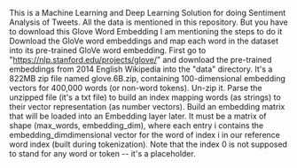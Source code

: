This is a Machine Learning and Deep Learning Solution for doing Sentiment Analysis of Tweets.
All the data is mentioned in this repository.
But you have to download this Glove Word Embedding
I am mentioning the steps to do it 
Download the GloVe word embeddings and map each word in the dataset into its pre-trained
GloVe word embedding.
First go to "https://nlp.stanford.edu/projects/glove/" and download the pre-trained embeddings
from 2014 English Wikipedia into the "data" directory. It's a 822MB zip file named glove.6B.zip,
containing 100-dimensional embedding vectors for 400,000 words (or non-word tokens). Un-zip
it. Parse the unzipped file (it's a txt file) to build an index mapping words (as strings) to their
vector representation (as number vectors).
Build an embedding matrix that will be loaded into an Embedding layer later. It must be a matrix
of shape (max_words, embedding_dim), where each entry i contains the embedding_dimdimensional vector for the word of index i in our reference word index (built during
tokenization). Note that the index 0 is not supposed to stand for any word or token -- it's a
placeholder.

